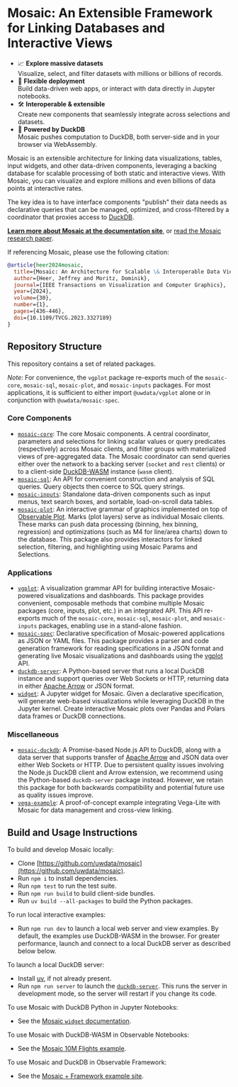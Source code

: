 # Mosaic: An Extensible Framework for Linking Databases and Interactive Views

* 📈 **Explore massive datasets**<br/>
  Visualize, select, and filter datasets with millions or billions of records.
* 🚀 **Flexible deployment**<br/>
  Build data-driven web apps, or interact with data directly in Jupyter notebooks.
* 🛠️ **Interoperable & extensible**<br/>
  Create new components that seamlessly integrate across selections and datasets.
* 🦆 **Powered by DuckDB**<br/>
  Mosaic pushes computation to DuckDB, both server-side and in your browser via WebAssembly.

Mosaic is an extensible architecture for linking data visualizations, tables, input widgets, and other data-driven components, leveraging a backing database for scalable processing of both static and interactive views. With Mosaic, you can visualize and explore millions and even billions of data points at interactive rates.

The key idea is to have interface components "publish" their data needs as declarative queries that can be managed, optimized, and cross-filtered by a coordinator that proxies access to [DuckDB](https://duckdb.org/).

[**Learn more about Mosaic at the documentation site**](https://idl.uw.edu/mosaic/), or [read the Mosaic research paper](https://idl.uw.edu/papers/mosaic).

If referencing Mosaic, please use the following citation:

```bibtex
@article{heer2024mosaic,
  title={Mosaic: An Architecture for Scalable \& Interoperable Data Views},
  author={Heer, Jeffrey and Moritz, Dominik},
  journal={IEEE Transactions on Visualization and Computer Graphics},
  year={2024},
  volume={30},
  number={1},
  pages={436-446},
  doi={10.1109/TVCG.2023.3327189}
}
```

## Repository Structure

This repository contains a set of related packages.

_Note_: For convenience, the `vgplot` package re-exports much of the `mosaic-core`, `mosaic-sql`, `mosaic-plot`, and `mosaic-inputs` packages. For most applications, it is sufficient to either import `@uwdata/vgplot` alone or in conjunction with `@uwdata/mosaic-spec`.

### Core Components

- [`mosaic-core`](https://github.com/uwdata/mosaic/tree/main/packages/core): The core Mosaic components. A central coordinator, parameters and selections for linking scalar values or query predicates (respectively) across Mosaic clients, and filter groups with materialized views of pre-aggregated data. The Mosaic coordinator can send queries either over the network to a backing server (`socket` and `rest` clients) or to a client-side [DuckDB-WASM](https://github.com/duckdb/duckdb-wasm) instance (`wasm` client).
- [`mosaic-sql`](https://github.com/uwdata/mosaic/tree/main/packages/sql): An API for convenient construction and analysis of SQL queries. Query objects then coerce to SQL query strings.
- [`mosaic-inputs`](https://github.com/uwdata/mosaic/tree/main/packages/inputs): Standalone data-driven components such as input menus, text search boxes, and sortable, load-on-scroll data tables.
- [`mosaic-plot`](https://github.com/uwdata/mosaic/tree/main/packages/plot): An interactive grammar of graphics implemented on top of [Observable Plot](https://github.com/observablehq/plot). Marks (plot layers) serve as individual Mosaic clients. These marks can push data processing (binning, hex binning, regression) and optimizations (such as M4 for line/area charts) down to the database. This package also provides interactors for linked selection, filtering, and highlighting using Mosaic Params and Selections.

### Applications

* [`vgplot`](https://github.com/uwdata/mosaic/tree/main/packages/vgplot): A visualization grammar API for building interactive Mosaic-powered visualizations and dashboards. This package provides convenient, composable methods that combine multiple Mosaic packages (core, inputs, plot, etc.) in an integrated API. This API re-exports much of the `mosaic-core`, `mosaic-sql`, `mosaic-plot`, and `mosaic-inputs` packages, enabling use in a stand-alone fashion.
* [`mosaic-spec`](https://github.com/uwdata/mosaic/tree/main/packages/spec): Declarative specification of Mosaic-powered applications as JSON or YAML files. This package provides a parser and code generation framework for reading specifications in a JSON format and generating live Mosaic visualizations and dashboards using the [vgplot](https://github.com/uwdata/mosaic/tree/main/packages/vgplot) API.
* [`duckdb-server`](https://github.com/uwdata/mosaic/tree/main/packages/duckdb-server): A Python-based server that runs a local DuckDB instance and support queries over Web Sockets or HTTP, returning data in either [Apache Arrow](https://arrow.apache.org/) or JSON format.
* [`widget`](https://github.com/uwdata/mosaic/tree/main/packages/widget): A Jupyter widget for Mosaic. Given a declarative specification, will generate web-based visualizations while leveraging DuckDB in the Jupyter kernel. Create interactive Mosaic plots over Pandas and Polars data frames or DuckDB connections.

### Miscellaneous

* [`mosaic-duckdb`](https://github.com/uwdata/mosaic/tree/main/packages/duckdb): A Promise-based Node.js API to DuckDB, along with a data server that supports transfer of [Apache Arrow](https://arrow.apache.org/) and JSON data over either Web Sockets or HTTP. Due to persistent quality issues involving the Node.js DuckDB client and Arrow extension, we recommend using the Python-based `duckdb-server` package instead. However, we retain this package for both backwards compatibility and potential future use as quality issues improve.
* [`vega-example`](https://github.com/uwdata/mosaic/tree/main/packages/vega-example): A proof-of-concept example integrating Vega-Lite with Mosaic for data management and cross-view linking.

## Build and Usage Instructions

To build and develop Mosaic locally:

* Clone [https://github.com/uwdata/mosaic](https://github.com/uwdata/mosaic).
* Run `npm i` to install dependencies.
* Run `npm test` to run the test suite.
* Run `npm run build` to build client-side bundles.
* Run `uv build --all-packages` to build the Python packages.

To run local interactive examples:

* Run `npm run dev` to launch a local web server and view examples. By default, the examples use DuckDB-WASM in the browser. For greater performance, launch and connect to a local DuckDB server as described below below.

To launch a local DuckDB server:

* Install [uv](https://docs.astral.sh/uv/), if not already present.
* Run `npm run server` to launch the [`duckdb-server`](https://github.com/uwdata/mosaic/tree/main/packages/duckdb-server). This runs the server in development mode, so the server will restart if you change its code.

To use Mosaic with DuckDB Python in Jupyter Notebooks:

* See the [Mosaic `widget` documentation](https://idl.uw.edu/mosaic/jupyter/).

To use Mosaic with DuckDB-WASM in Observable Notebooks:

* See the [Mosaic 10M Flights example](https://observablehq.com/@uwdata/mosaic-cross-filter-flights-10m).

To use Mosaic and DuckDB in Observable Framework:

* See the [Mosaic + Framework example site](https://github.com/uwdata/mosaic-framework-example).
